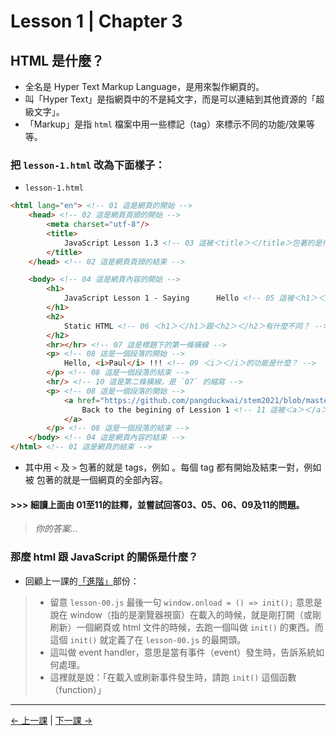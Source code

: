 # Lesson 1 | Chapter 3

## HTML 是什麼？
- 全名是 Hyper Text Markup Language，是用來製作網頁的。
- 叫「Hyper Text」是指網頁中的不是純文字，而是可以連結到其他資源的「超級文字」。
- 「Markup」是指 `html` 檔案中用一些標記（tag）來標示不同的功能/效果等等。

### 把 `lesson-1.html` 改為下面樣子：
- `lesson-1.html`
```html
<html lang="en"> <!-- 01 這是網頁的開始 -->
	<head> <!-- 02 這是網頁頁頭的開始 -->
		<meta charset="utf-8"/>
		<title>
			JavaScript Lesson 1.3 <!-- 03 這被＜title＞＜/title＞包著的是什麼？ -->
		</title>
	</head> <!-- 02 這是網頁頁頭的結束 -->

	<body> <!-- 04 這是網頁內容的開始 -->
		<h1>
			JavaScript Lesson 1 - Saying      Hello <!-- 05 這被＜h1＞＜/h1＞包著的是什麼？ -->
		</h1>
		<h2>
			Static HTML <!-- 06 ＜h1＞＜/h1＞跟＜h2＞＜/h2＞有什麼不同？ -->
		</h2>
		<hr></hr> <!-- 07 這是標題下的第一條橫線 -->
		<p> <!-- 08 這是一個段落的開始 -->
			Hello, <i>Paul</i> !!! <!-- 09 ＜i＞＜/i＞的功能是什麼？ -->
		</p> <!-- 08 這是一個段落的結束 -->
		<hr/> <!-- 10 這是第二條橫線，是 `07` 的縮寫 -->
		<p> <!-- 08 這是一個段落的開始 -->
			<a href="https://github.com/pangduckwai/stem2021/blob/master/Lesson-1/README.md">
				Back to the begining of Lession 1 <!-- 11 這被＜a＞＜/a＞包著的是什麼？ -->
			</a>
		</p> <!-- 08 這是一個段落的結束 -->
	</body> <!-- 04 這是網頁內容的結束 -->
</html> <!-- 01 這是網頁的結束 -->
```
- 其中用 `<` 及 `>` 包著的就是 tags，例如 <body>。每個 tag 都有開始及結束一對，例如被 <body></body> 包著的就是一個網頁的全部內容。

#### >>> 細讀上面由 01至11的註釋，並嘗試回答03、05、06、09及11的問題。
> _你的答案..._

### 那麼 html 跟 JavaScript 的關係是什麼？
- 回顧上一課的[「進階」](../Lesson-0/README.md#進階)部份：
>  - 留意 `lesson-00.js` 最後一句 `window.onload = () => init();` 意思是說在 window（指的是瀏覽器視窗）在載入的時候，就是剛打開（或剛刷新）一個網頁或 html 文件的時候，去跑一個叫做 `init()` 的東西。而這個 `init()` 就定義了在 `lesson-00.js` 的最開頭。
>  - 這叫做 event handler，意思是當有事件（event）發生時，告訴系統如何處理。
>  - 這裡就是說：「在載入或刷新事件發生時，請跑 `init()` 這個函數（function）」

---

[← 上一課](lesson-12.md) | [下一課 →](lesson-14.md)
